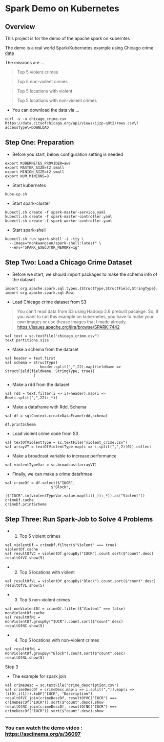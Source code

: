 # Spark Demo on Kubernetes

## Overview

This project is for the demo of the apache spark on kuberntes

The demo is a real world Spark/Kubernetes example using Chicago crime [data](https://data.cityofchicago.org/Public-Safety/Crimes-2001-to-present/ijzp-q8t2)

The missions are ...

> Top 5 violent crimes

> Top 5 non-violent crimes

> Top 5 locations with violent

> Top 5 locations with non-violent crimes

 * You can download the data via ...
```console
curl -v -o chicago_crime.csv https://data.cityofchicago.org/api/views/ijzp-q8t2/rows.csv\?accessType\=DOWNLOAD
```

## Step One: Preparation

* Before you start, below configuration setting is needed

```console
export KUBERNETES_PROVIDER=aws
export MASTER_SIZE=t2.small
export MINION_SIZE=t2.small
export NUM_MINIONS=8
```

* Start kubernetes

```console
kube-up.sh
```

* Start spark-cluster
```console
kubectl.sh create -f spark-master-service.yaml
kubectl.sh create -f spark-master-controller.yaml
kubectl.sh create -f spark-worker-controller.yaml
```

* Start spark-shell
```console
kubectl.sh run spark-shell -i -tty \
  --image="nohkwangsun/spark-shell:latest" \
  --env="SPARK_EXECUTOR_MEMORY=1g"
```

## Step Two: Load a Chicago Crime Dataset

* Before we start, we should import packages to make the schema info of the dataset
```console
import org.apache.spark.sql.types.{StructType,StructField,StringType};
import org.apache.spark.sql.Row;
```

* Load Chicago crime dataset from S3

> You can't read data from S3 using Hadoop 2.6 prebuilt pacakge.
> So, if you want to run this example on kubernetes,
> you have to make your own images or use thease images that I made already.
> https://issues.apache.org/jira/browse/SPARK-7442

```console
val text = sc.textFile("chicago_crime.csv")
text.partitions.size
```


* Make a schema from the dataset
```console
val header = text.first
val schema = StructType(
                header.split(",",22).map(fieldName => StructField(fieldName, StringType, true))
             )
```

* Make a rdd from the dataset
```console
val rdd = text.filter(i => i!=header).map(i => Row(i.split(",",22):_*))
```

* Make a dataframe with Rdd, Schema
```console
val df = sqlContext.createDataFrame(rdd,schema)

df.printSchema
```

* Load violent crime code from S3
```console
val textOfViolentType = sc.textFile("violent_crime.csv")
val arrayVT = textOfViolentType.map(i => i.split(",",2)(0)).collect
```

* Make a broadcast variable to increase performance
```console
val violentTypeVar = sc.broadcast(arrayVT)
```

* Finally, we can make a crime datafrmae
```console
val crimeDf = df.select($"IUCR",
                     $"Block",
                     ($"IUCR".in(violentTypeVar.value.map(lit(_)):_*)).as("Violent"))
crimeDf.cache
crimeDf.printSchema
```

## Step Three: Run Spark-Job to Solve 4 Problems 

* 1) Top 5 violent crimes
```console
val violentDf = crimeDf.filter($"Violent" === true)
violentDf.cache
val resultOfVC = violentDf.groupBy("IUCR").count.sort($"count".desc)
resultOfVC.show(5)
```

* 2) Top 5 locations with violent
```console
val resultOfVL = violentDf.groupBy("Block").count.sort($"count".desc)
resultOfVL.show(5)
```

* 3) Top 5 non-violent crimes
```console
val nonViolentDf = crimeDf.filter($"Violent" === false)
nonViolentDf.cache
val resultOfNC = nonViolentDf.groupBy("IUCR").count.sort($"count".desc)
resultOfNC.show(5)
```

* 4) Top 5 locations with non-violent crimes
```console
val resultOfNL = nonViolentDf.groupBy("Block").count.sort($"count".desc)
resultOfNL.show(5)
```


Step 3

* The example for spark join
```console
val crimeDesc = sc.textFile("crime_description.csv") 
val crimeDescDf = crimeDesc.map(i => i.split(",")).map(i => (i(0),i(1))).toDF("IUCR", "Description")
resultOfVC.join(crimeDescDf, resultOfVC("IUCR") === crimeDescDf("IUCR")).sort($"count".desc).show
resultOfNC.join(crimeDescDf, resultOfNC("IUCR") === crimeDescDf("IUCR")).sort($"count".desc).show
```


---

### You can watch the demo video : https://asciinema.org/a/36097
